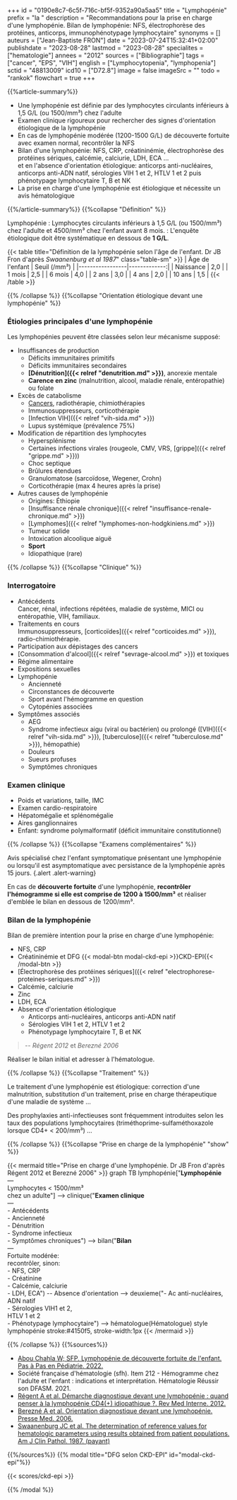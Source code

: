 +++
id = "0190e8c7-6c5f-716c-bf5f-9352a90a5aa5"
title = "Lymphopénie"
prefix = "la "
description = "Recommandations pour la prise en charge d'une lymphopénie. Bilan de lymphopénie: NFS, électrophorèse des protéines, anticorps, immunophénotypage lymphocytaire"
synonyms = []
auteurs = ["Jean-Baptiste FRON"]
date = "2023-07-24T15:32:41+02:00"
publishdate = "2023-08-28"
lastmod = "2023-08-28"
specialites = ["hematologie"]
annees = "2012"
sources = ["Bibliographie"]
tags = ["cancer", "EPS", "VIH"]
english = ["Lymphocytopenia", "lymphopenia"]
sctid = "48813009"
icd10 = ["D72.8"]
image = false
imageSrc = ""
todo = "rankok"
flowchart = true
+++

{{%article-summary%}}

- Une lymphopénie est définie par des lymphocytes circulants inférieurs à 1,5 G/L (ou 1500/mm³) chez l'adulte
- Examen clinique rigoureux pour rechercher des signes d'orientation étiologique de la lymphopénie
- En cas de lymphopénie modérée (1200-1500 G/L) de découverte fortuite avec examen normal, recontrôler la NFS
- Bilan d'une lymphopénie: NFS, CRP, créatininémie, électrophorèse des protéines sériques, calcémie, calciurie, LDH, ECA ...  
  et en l'absence d'orientation étiologique: anticorps anti-nucléaires, anticorps anti-ADN natif, sérologies VIH 1 et 2, HTLV 1 et 2 puis phénotypage lymphocytaire T, B et NK
- La prise en charge d'une lymphopénie est étiologique et nécessite un avis hématologique

{{%/article-summary%}}
{{%collapse "Définition" %}}

Lymphopénie
: Lymphocytes circulants inférieurs à 1,5 G/L (ou 1500/mm³) chez l'adulte et 4500/mm³ chez l'enfant avant 8 mois.
: L'enquête étiologique doit être systématique en dessous de **1 G/L**.

{{< table title="Définition de la lymphopénie selon l'âge de l'enfant. Dr JB Fron d'après *Swaanenburg et al 1987*" class="table-sm" >}}
| Âge de l'enfant | Seuil (/mm³) |
|-----------------|-------------:|
| Naissance       |          2,0 |
| 1 mois          |          2,5 |
| 6 mois          |          4,0 |
| 2 ans           |          3,0 |
| 4 ans           |          2,0 |
| 10 ans          |          1,5 |
{{< /table >}}

{{% /collapse %}}
{{%collapse "Orientation étiologique devant une lymphopénie" %}}

### Étiologies principales d'une lymphopénie

Les lymphopénies peuvent être classées selon leur mécanisme supposé:

- Insuffisances de production
  - Déficits immunitaires primitifs
  - Déficits immunitaires secondaires
  - **[Dénutrition]({{< relref "denutrition.md" >}})**, anorexie mentale
  - **Carence en zinc** (malnutrition, alcool, maladie rénale, entéropathie) ou folate
- Excès de catabolisme
  - [Cancers](/tags/cancer/), radiothérapie, chimiothérapies
  - Immunosuppresseurs, corticothérapie
  - [Infection VIH]({{< relref "vih-sida.md" >}})
  - Lupus systémique (prévalence 75%)
- Modification de répartition des lymphocytes
  - Hypersplénisme
  - Certaines infections virales (rougeole, CMV, VRS, [grippe]({{< relref "grippe.md" >}}))
  - Choc septique
  - Brûlures étendues
  - Granulomatose (sarcoïdose, Wegener, Crohn)
  - Corticothérapie (max 4 heures après la prise)
- Autres causes de lymphopénie
  - Origines: Éthiopie
  - [Insuffisance rénale chronique]({{< relref "insuffisance-renale-chronique.md" >}})
  - [Lymphomes]({{< relref "lymphomes-non-hodgkiniens.md" >}})
  - Tumeur solide
  - Intoxication alcoolique aiguë
  - **Sport**
  - Idiopathique (rare)

{{% /collapse %}}
{{%collapse "Clinique" %}}

### Interrogatoire

- Antécédents  
  Cancer, rénal, infections répétées, maladie de système, MICI ou entéropathie, VIH, familiaux.
- Traitements en cours  
  Immunosuppresseurs, [corticoïdes]({{< relref "corticoides.md" >}}), radio-chimiothérapie.
- Participation aux dépistages des cancers
- [Consommation d'alcool]({{< relref "sevrage-alcool.md" >}}) et toxiques
- Régime alimentaire
- Expositions sexuelles
- Lymphopénie
  - Ancienneté
  - Circonstances de découverte
  - Sport avant l'hémogramme en question
  - Cytopénies associées
- Symptômes associés
  - AEG
  - Syndrome infectieux aigu (viral ou bactérien) ou prolongé ([VIH]({{< relref "vih-sida.md" >}}), [tuberculose]({{< relref "tuberculose.md" >}}), hémopathie)
  - Douleurs
  - Sueurs profuses
  - Symptômes chroniques

### Examen clinique

- Poids et variations, taille, IMC
- Examen cardio-respiratoire
- Hépatomégalie et splénomégalie
- Aires ganglionnaires
- Enfant: syndrome polymalformatif (déficit immunitaire constitutionnel)

{{% /collapse %}}
{{%collapse "Examens complémentaires" %}}

Avis spécialisé chez l'enfant symptomatique présentant une lymphopénie ou lorsqu'il est asymptomatique avec persistance de la lymphopénie après 15 jours.
{.alert .alert-warning}

En cas de **découverte fortuite** d'une lymphopénie, **recontrôler l'hémogramme si elle est comprise de 1200 à 1500/mm³** et réaliser d'emblée le bilan en dessous de 1200/mm³.

### Bilan de la lymphopénie

Bilan de première intention pour la prise en charge d'une lymphopénie:

- NFS, CRP
- Créatininémie et DFG {{< modal-btn modal-ckd-epi >}}CKD-EPI{{< /modal-btn >}}
- [Électrophorèse des protéines sériques]({{< relref "electrophorese-proteines-seriques.md" >}})
- Calcémie, calciurie
- Zinc
- LDH, ECA
- Absence d'orientation étiologique
  - Anticorps anti-nucléaires, anticorps anti-ADN natif
  - Sérologies VIH 1 et 2, HTLV 1 et 2
  - Phénotypage lymphocytaire T, B et NK

> -- *Régent 2012* et *Berezné 2006*

Réaliser le bilan initial et adresser à l'hématologue.

{{% /collapse %}}
{{%collapse "Traitement" %}}

Le traitement d'une lymphopénie est étiologique: correction d'une malnutrition, substitution d'un traitement, prise en charge thérapeutique d'une maladie de système ...

Des prophylaxies anti-infectieuses sont fréquemment introduites selon les taux des populations lymphocytaires (triméthoprime-sulfaméthoxazole lorsque CD4+ < 200/mm³) ...

{{% /collapse %}}
{{%collapse "Prise en charge de la lymphopénie" "show" %}}

{{< mermaid title="Prise en charge d'une lymphopénie. Dr JB Fron d'après Régent 2012 et Berezné 2006" >}}
graph TB
  lymphopénie["<b>Lymphopénie</b><br>—<br>Lymphocytes &lt; 1500/mm³<br>chez un adulte"] --> clinique("<b>Examen clinique</b><br>—<br>- Antécédents<br>- Ancienneté<br>- Dénutrition<br>- Syndrome infectieux<br>- Symptômes chroniques") --> bilan("<b>Bilan</b><br>—<br>Fortuite modérée:<br>recontrôler, sinon:<br>- NFS, CRP<br>- Créatinine<br>- Calcémie, calciurie<br>- LDH, ECA") -- Absence d'orientation --> deuxieme("- Ac anti-nucléaires,<br>ADN natif<br>- Sérologies VIH1 et 2,<br>HTLV 1 et 2<br>- Phénotypage lymphocytaire") --> hématologue(Hématologue)
  style lymphopénie stroke:#4150f5, stroke-width:1px
{{< /mermaid >}}

{{% /collapse %}}
{{%sources%}}

- [Abou Chahla W; SFP. Lymphopénie de découverte fortuite de l'enfant. Pas à Pas en Pédiatrie. 2022.](https://pap-pediatrie.fr/hematologie/lymphopenie-de-decouverte-fortuite-de-lenfant)
- Société française d'hématologie (sfh). Item 212 - Hémogramme chez l'adulte et l'enfant : indications et interprétation. Hématologie Réussir son DFASM. 2021.
- [Régent A et al. Démarche diagnostique devant une lymphopénie : quand penser à la lymphopénie CD4(+) idiopathique ?. Rev Med Interne. 2012.](https://www.ncbi.nlm.nih.gov/pmc/articles/PMC7115373/)
- [Berezné A et al. Orientation diagnostique devant une lymphopénie. Presse Med. 2006.](https://www.sciencedirect.com/science/article/pii/S0755498206747091)
- [Swaanenburg JC et al. The determination of reference values for hematologic parameters using results obtained from patient populations. Am J Clin Pathol. 1987. (payant)](https://academic.oup.com/ajcp/article-abstract/88/2/182/1799788?redirectedFrom=fulltext)

{{%/sources%}}
{{% modal title="DFG selon CKD-EPI" id="modal-ckd-epi"%}}

{{< scores/ckd-epi >}}

{{% /modal %}}

